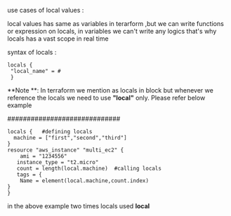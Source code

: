 use cases of local values :

local values has same as variables in terarform ,but we can write functions or expression on locals,
in variables we can't write any logics that's why locals has a vast scope in real time

syntax of locals :
```
locals {
 "local_name" = # 
 }
```

**Note **: In terraform we mention as locals in block but whenever we reference the locals we need to use **"local"** only.
Please refer below example

#############################
```
locals {   #defining locals 
  machine = ["first","second","third"]
}
resource "aws_instance" "multi_ec2" {
    ami = "1234556"
   instance_type = "t2.micro"
   count = length(local.machine)  #calling locals
   tags = {
    Name = element(local.machine,count.index)
}
}
```

in the above example two times locals used **local**
